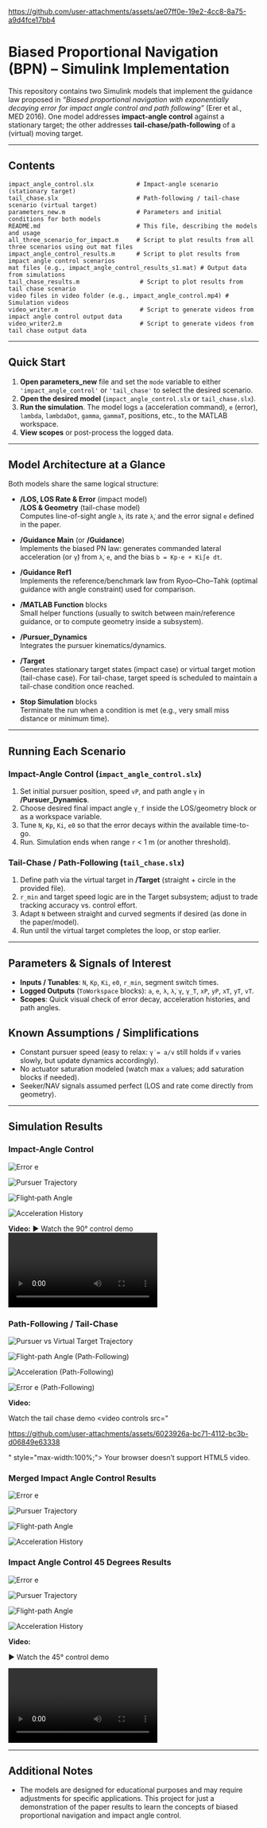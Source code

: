
https://github.com/user-attachments/assets/ae07ff0e-19e2-4cc8-8a75-a9d4fce17bb4
# Biased Proportional Navigation (BPN) – Simulink Implementation

This repository contains two Simulink models that implement the guidance law proposed in *“Biased proportional navigation with exponentially decaying error for impact angle control and path following”* (Erer et al., MED 2016). One model addresses **impact-angle control** against a stationary target; the other addresses **tail-chase/path-following** of a (virtual) moving target.

---
## Contents
```
impact_angle_control.slx            # Impact-angle scenario (stationary target)
tail_chase.slx                      # Path-following / tail-chase scenario (virtual target)
parameters_new.m                    # Parameters and initial conditions for both models
README.md                           # This file, describing the models and usage
all_three_scenario_for_impact.m     # Script to plot results from all three scenarios using out mat files
impact_angle_control_results.m      # Script to plot results from impact angle control scenarios
mat files (e.g., impact_angle_control_results_s1.mat) # Output data from simulations 
tail_chase_results.m                 # Script to plot results from tail chase scenario 
video files in video folder (e.g., impact_angle_control.mp4) # Simulation videos
video_writer.m                       # Script to generate videos from impact angle control output data
video_writer2.m                      # Script to generate videos from tail chase output data
```
---
## Quick Start
1. **Open parameters_new** file and set the `mode` variable to either `'impact_angle_control'` or `'tail_chase'` to select the desired scenario. 
2. **Open the desired model** (`impact_angle_control.slx` or `tail_chase.slx`).
3. **Run the simulation**. The model logs `a` (acceleration command), `e` (error), `lambda`, `lambdaDot`, `gamma`, `gammaT`, positions, etc., to the MATLAB workspace.
4. **View scopes** or post-process the logged data.

---
## Model Architecture at a Glance

Both models share the same logical structure:

- **/LOS, LOS Rate & Error**  (impact model)  
  **/LOS & Geometry** (tail-chase model)  
  Computes line-of-sight angle `λ`, its rate `λ̇`, and the error signal `e` defined in the paper.

- **/Guidance Main** (or **/Guidance**)  
  Implements the biased PN law: generates commanded lateral acceleration (or `γ̇`) from `λ̇`, `e`, and the bias `b = Kp·e + Ki∫e dt`.

- **/Guidance Ref1**  
  Implements the reference/benchmark law from Ryoo–Cho–Tahk (optimal guidance with angle constraint) used for comparison.

- **/MATLAB Function** blocks  
  Small helper functions (usually to switch between main/reference guidance, or to compute geometry inside a subsystem).

- **/Pursuer_Dynamics**  
  Integrates the pursuer kinematics/dynamics.

- **/Target**  
  Generates stationary target states (impact case) or virtual target motion (tail-chase case). For tail-chase, target speed is scheduled to maintain a tail-chase condition once reached.

- **Stop Simulation** blocks  
  Terminate the run when a condition is met (e.g., very small miss distance or minimum time).

---
## Running Each Scenario

### Impact-Angle Control (`impact_angle_control.slx`)
1. Set initial pursuer position, speed `vP`, and path angle `γ` in **/Pursuer_Dynamics**.
2. Choose desired final impact angle `γ_f` inside the LOS/geometry block or as a workspace variable.
3. Tune `N`, `Kp`, `Ki`, `e0` so that the error decays within the available time-to-go.
4. Run. Simulation ends when range `r` < 1 m (or another threshold).

### Tail-Chase / Path-Following (`tail_chase.slx`)
1. Define path via the virtual target in **/Target** (straight + circle in the provided file).
2. `r_min` and target speed logic are in the Target subsystem; adjust to trade tracking accuracy vs. control effort.
3. Adapt `N` between straight and curved segments if desired (as done in the paper/model).
4. Run until the virtual target completes the loop, or stop earlier.

---
## Parameters & Signals of Interest

- **Inputs / Tunables**: `N`, `Kp`, `Ki`, `e0`, `r_min`, segment switch times.
- **Logged Outputs** (`ToWorkspace` blocks): `a`, `e`, `λ`, `λ̇`, `γ`, `γ_T`, `xP`, `yP`, `xT`, `yT`, `vT`.
- **Scopes**: Quick visual check of error decay, acceleration histories, and path angles.

## Known Assumptions / Simplifications

- Constant pursuer speed (easy to relax: `γ̇ = a/v` still holds if `v` varies slowly, but update dynamics accordingly).
- No actuator saturation modeled (watch max `a` values; add saturation blocks if needed).
- Seeker/NAV signals assumed perfect (LOS and rate come directly from geometry).

---

## Simulation Results

### Impact-Angle Control

![Error e](impact_angle_control_results_scenario12025_07_28_112427/impact_angle_control_error.png)

![Pursuer Trajectory](impact_angle_control_results_scenario12025_07_28_112427/impact_angle_control_trajectory.png)

![Flight‑path Angle](impact_angle_control_results_scenario12025_07_28_112427/impact_angle_control_flight_path_angle.png)

![Acceleration History](impact_angle_control_results_scenario12025_07_28_112427/impact_angle_control_acceleration.png)

**Video:**
▶️ Watch the 90° control demo
<video controls
      src="https://github.com/user-attachments/assets/8ab9eedf-d558-4cc9-86f5-523fd37b8ae9"
      style="max-width:100%;">
  Your browser doesn’t support HTML5 video.
</video>

### Path-Following / Tail-Chase

![Pursuer vs Virtual Target Trajectory](tail_chase_results_2025_07_28_113113/trajectory_path_following.png)

![Flight-path Angle (Path-Following)](tail_chase_results_2025_07_28_113113/flight_path_angle_path_following.png)

![Acceleration (Path-Following)](tail_chase_results_2025_07_28_113113/acceleration_path_following.png)

![Error e (Path-Following)](tail_chase_results_2025_07_28_113113/error_path_following.png)

**Video:**

Watch the tail chase demo
<video controls
      src="

https://github.com/user-attachments/assets/6023926a-bc71-4112-bc3b-d06849e63338

"
      style="max-width:100%;">
  Your browser doesn’t support HTML5 video.
</video>

### Merged Impact Angle Control Results
![Error e](merged_all_results_for_impact_angle_control_2025_07_28_113632/error.png)

![Pursuer Trajectory](merged_all_results_for_impact_angle_control_2025_07_28_113632/trajectory.png)

![Flight-path Angle](merged_all_results_for_impact_angle_control_2025_07_28_113632/flight_path_angle.png)

![Acceleration History](merged_all_results_for_impact_angle_control_2025_07_28_113632/acceleration.png)

### Impact Angle Control 45 Degrees Results
![Error e](impact_angle_45_control_results_scenario12025_07_28_115042/impact_angle_control_error.png)

![Pursuer Trajectory](impact_angle_45_control_results_scenario12025_07_28_115042/impact_angle_control_trajectory.png)

![Flight-path Angle](impact_angle_45_control_results_scenario12025_07_28_115042/impact_angle_control_flight_path_angle.png)

![Acceleration History](impact_angle_45_control_results_scenario12025_07_28_115042/impact_angle_control_acceleration.png)

**Video:**

▶️ Watch the 45° control demo

<video controls
      src="https://github.com/user-attachments/assets/8c260e0e-47c1-4c40-ad79-f5bc2d811460"
      style="max-width:100%;">
  Your browser doesn’t support HTML5 video.
</video>

---

## Additional Notes
- The models are designed for educational purposes and may require adjustments for specific applications. This project for just a demonstration of the paper results to learn the concepts of biased proportional navigation and impact angle control.
